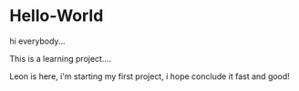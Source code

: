 # Hello-World

hi everybody...

This is a learning project....

Leon is here, i'm starting my first project, i hope conclude it fast and good!
